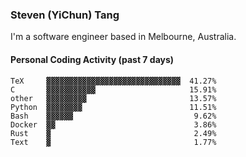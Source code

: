### Steven (YiChun) Tang

I'm a software engineer based in Melbourne, Australia.

#### Personal Coding Activity (past 7 days)
```
TeX     ▓▓▓▓▓▓▓▓▓▓▓▓▓▓▓▓▓▓▓▓▓▓▓▓▓▓▓▓▓▓  41.27%
C       ▓▓▓▓▓▓▓▓▓▓▓                     15.91%
other   ▓▓▓▓▓▓▓▓▓                       13.57%
Python  ▓▓▓▓▓▓▓▓                        11.51%
Bash    ▓▓▓▓▓▓                           9.62%
Docker  ▓▓                               3.86%
Rust    ▓                                2.49%
Text    ▓                                1.77%
```
